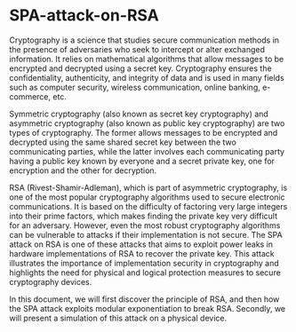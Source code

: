 # SPA-attack-on-RSA

 Cryptography is a science that studies secure communication methods in the presence of adversaries who seek to intercept or alter exchanged information. It relies on mathematical algorithms that allow messages to be encrypted and decrypted using a secret key. Cryptography ensures the confidentiality, authenticity, and integrity of data and is used in many fields such as computer security, wireless communication, online banking, e-commerce, etc.

Symmetric cryptography (also known as secret key cryptography) and asymmetric cryptography (also known as public key cryptography) are two types of cryptography. The former allows messages to be encrypted and decrypted using the same shared secret key between the two communicating parties, while the latter involves each communicating party having a public key known by everyone and a secret private key, one for encryption and the other for decryption.

RSA (Rivest-Shamir-Adleman), which is part of asymmetric cryptography, is one of the most popular cryptography algorithms used to secure electronic communications. It is based on the difficulty of factoring very large integers into their prime factors, which makes finding the private key very difficult for an adversary. However, even the most robust cryptography algorithms can be vulnerable to attacks if their implementation is not secure. The SPA attack on RSA is one of these attacks that aims to exploit power leaks in hardware implementations of RSA to recover the private key. This attack illustrates the importance of implementation security in cryptography and highlights the need for physical and logical protection measures to secure cryptography devices.

In this document, we will first discover the principle of RSA, and then how the SPA attack exploits modular exponentiation to break RSA. Secondly, we will present a simulation of this attack on a physical device.
